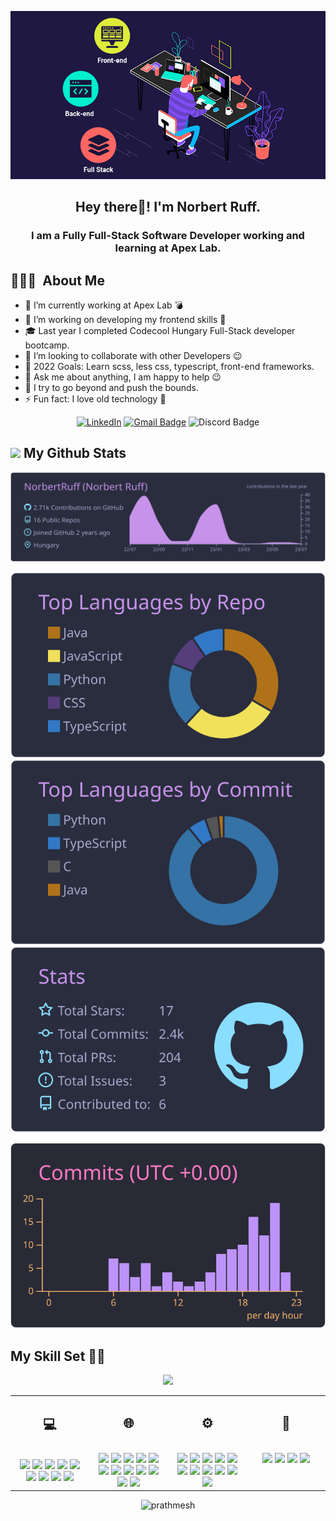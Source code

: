 <div align="center">

![](https://raw.githubusercontent.com/NorbertRuff/NorbertRuff/master/static/fullstack.gif)


<h2> Hey there👋! I'm Norbert Ruff. </h2>
<h3> I am a Fully Full-Stack Software Developer working and learning at Apex Lab. </h3>

</div>
  
## 👨🏻‍💻 &nbsp;About Me
- 💼 I’m currently working at Apex Lab 💣
- 🔭 I’m working on developing my frontend skills 🚀
- 🎓 Last year I completed Codecool Hungary Full-Stack developer bootcamp.
- 👯 I’m looking to collaborate with other Developers :wink:
- 🥅 2022 Goals: Learn scss, less css, typescript, front-end frameworks.
- 💬 Ask me about anything, I am happy to help :wink:
- 🧗 I try to go beyond and push the bounds.
- ⚡ Fun fact: I love old technology :raised_hands:
  
<div align="center">

[![LinkedIn](https://img.shields.io/badge/-Norbert%20Ruff-blue?style=for-the-badge&logo=linkedin&logoColor=white&link=https://www.linkedin.com/in/ruff-norbert-6b167b204//)](https://www.linkedin.com/in/ruff-norbert-6b167b204/)
[![Gmail Badge](https://img.shields.io/badge/-ruffnorbert88@gmail.com-c14438?style=for-the-badge&logo=Gmail&logoColor=white&link=mailto:ruffnorbert88@gmail.com)](mailto:ruffnorbert88@gmail.com)
![Discord Badge](https://img.shields.io/badge/Discord-7289DA?style=for-the-badge&logo=discord&logoColor=white)

</div>

<h2><img src="https://media.giphy.com/media/cj87CxfRtrUifF3Ryk/giphy.gif" height="25"> My Github Stats</h2>

<div align="center">

[![](https://raw.githubusercontent.com/NorbertRuff/NorbertRuff/master/profile-summary-card-output/material_palenight/0-profile-details.svg)](https://github.com/vn7n24fzkq/github-profile-summary-cards)

[![](https://raw.githubusercontent.com/NorbertRuff/NorbertRuff/master/profile-summary-card-output/material_palenight/1-repos-per-language.svg)](https://github.com/vn7n24fzkq/github-profile-summary-cards)
[![](https://raw.githubusercontent.com/NorbertRuff/NorbertRuff/master/profile-summary-card-output/material_palenight/2-most-commit-language.svg)](https://github.com/vn7n24fzkq/github-profile-summary-cards)
[![](https://raw.githubusercontent.com/NorbertRuff/NorbertRuff/master/profile-summary-card-output/material_palenight/3-stats.svg)](https://github.com/vn7n24fzkq/github-profile-summary-cards)

[![](https://raw.githubusercontent.com/NorbertRuff/NorbertRuff/master/profile-summary-card-output/dracula/4-productive-time.svg)](https://github.com/vn7n24fzkq/github-profile-summary-cards)

</div>



## My Skill Set 👩‍💻
<!-- https://dev.to/envoy_/150-badges-for-github-pnk -->
<div align="center">  
<img src="https://www.codewars.com/users/NorbertRuff/badges/large">
</div>

<table><tr><td valign="top" width="25%">
<h2 align="center"> 💻 </h2><br>

<div align="center">  
<img src="https://img.shields.io/badge/Python-3776AB?style=flat-square&logo=python&logoColor=white" height="25">
<img src="https://img.shields.io/badge/Java-ED8B00?style=flat-square&logo=java&logoColor=white" height="25">
  
 <img src="https://img.shields.io/badge/Go-00ADD8?style=for-the-badge&logo=go&logoColor=white" height="25"> 
  
<img src="https://img.shields.io/badge/-GraphQL-E10098?style=flat-square&logo=graphql&logoColor=white" height="25">
  
<img src="https://img.shields.io/badge/shell_script-%23121011?style=flat-square&logo=shell&logoColor=white" height="25">
  
<img src="https://img.shields.io/badge/spring-%236DB33F?style=flat-square&logo=spring&logoColor=white" height="25">
   
<img src="https://img.shields.io/badge/Svelte-4A4A55?style=flat-square&logo=svelte&logoColor=FF3E00" height="25">
   
<img src="https://img.shields.io/badge/PostgreSQL-316192?style=flat-square&logo=postgresql&logoColor=white" height="25">
  
  
<img src="https://img.shields.io/badge/-jest-%23C21325?style=flat-square&logo=jest&logoColor=white" height="25">
  
  
</div>


</td><td valign="top" width="25%">

<h2 align="center"> 🌐 </h2><br>

<div align="center">  


<img src="https://img.shields.io/badge/-CSS3-1572B6?style=flat-square&logo=css3" height="25">
<img src="https://img.shields.io/badge/HTML5-E34F26?style=flat-square&logo=html5&logoColor=white" height="25">
<img src="https://img.shields.io/badge/React-20232A?style=flat-square&logo=react&logoColor=61DAFB" height="25">
<img src="https://img.shields.io/badge/Bootstrap-563D7C?style=flat-square&logo=bootstrap&logoColor=white" height="25">
<img src="https://img.shields.io/badge/JavaScript-F7DF1E?style=flat-square&logo=javascript&logoColor=black" height="25">
<img src="https://img.shields.io/badge/typescript-%23007ACC?style=flat-square&logo=typescript&logoColor=white" height="25">
<img src="https://img.shields.io/badge/Flask-000000?style=flat-square&logo=flask&logoColor=white" height="25">
<img src="https://img.shields.io/badge/nestjs-%23E0234E?style=flat-square&logo=nestjs&logoColor=white" height="25"> 
<img src="https://img.shields.io/badge/node.js-6DA55F?style=flat-square&logo=node.js&logoColor=white" height="25"> 
<img src="https://img.shields.io/badge/Thymeleaf-%23005C0F?style=flat-square&logo=Thymeleaf&logoColor=white" height="25">
<img src="https://img.shields.io/badge/styled--components-DB7093?style=flat-square&logo=styled-components&logoColor=white" height="25">
  <img src="https://img.shields.io/badge/Material--UI-0081CB?style=flat-square&logo=material-ui&logoColor=white" height="25">
  
  
  
  

</div>

</td><td valign="top" width="25%">

<h2 align="center"> ⚙ </h2><br>

<div align="center">

<img src="https://img.shields.io/badge/-Linux-black?style=flat-square&logo=Linux" height="25"> 
<img src="https://img.shields.io/badge/Windows-0078D6?style=flat-square&logo=windows&logoColor=white" height="25"> 
<img src="https://img.shields.io/badge/NPM-%23000000?style=flat-square&logo=npm&logoColor=white" height="25"> 
<img src="https://img.shields.io/badge/Ubuntu-E95420?style=flat-square&logo=ubuntu&logoColor=white" height="25">
<img src="https://img.shields.io/badge/-Git-black?style=flat-square&logo=git" height="25"> 
<img src="https://img.shields.io/badge/-GitHub-181717?style=flat-square&logo=github" height="25"> 
<img src="https://img.shields.io/badge/githubactions-%232671E5?style=flat-square&logo=githubactions&logoColor=white" height="25"> 
<img src="https://img.shields.io/badge/Markdown-000000?style=flat-square&logo=markdown&logoColor=white" height="25">
<img src="https://img.shields.io/badge/pycharm-143?style=flat-square&logo=pycharm&logoColor=white" height="25">  
<img src="https://img.shields.io/badge/Visual%20Studio%20Code-0078d7?style=flat-square&logo=visual-studio-code&logoColor=white" height="25">  
<img src="https://img.shields.io/badge/webstorm-143?style=flat-square&logo=webstorm&logoColor=white" height="25">  

</div>

</td>
</td><td valign="top" width="25%">

<h2 align="center"> 🎨 </h2><br>

<div align="center">
<img src="https://aleen42.github.io/badges/src/photoshop.svg" height="25">
<img src="https://aleen42.github.io/badges/src/illustrator.svg" height="25">
<img src="https://aleen42.github.io/badges/src/dreamweaver.svg" height="25">
<img src="https://aleen42.github.io/badges/src/flash.svg" height="25">
  
 </div>

</td>
</tr></table>  

<div align="center">

<p align="center"> <img src="https://komarev.com/ghpvc/?username=NorbertRuff&label=Profile%20views&color=0e75b6&style=flat-square" alt="prathmesh" /> </p>


</div>
